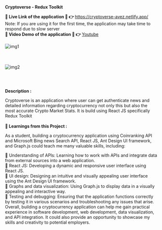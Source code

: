 <b style="font-weight:bolder,font-size:2rem" >Cryptoverse - Redux Toolkit</b>

<b style="font-weight:bold" > 🔴 Live Link of the application 🔴 👉 </b>https://cryptoverse-avez.netlify.app/
Note: If you are using it for the first time, the application may take time to respond due to slow server
</br>
<b style="font-weight:bold" > 🔴 Video Demo of the application 🔴 👉 </b>[Youtube](https://www.youtube.com/watch?v=TqCzuINluXM)
</br>
</br>
![img1](https://user-images.githubusercontent.com/95353195/220659078-1ee9725b-bedd-4f40-aa72-bf8f1bb179dc.png)
</br>
</br>
</br>
</br>
![img2](https://user-images.githubusercontent.com/95353195/220658726-58278d69-a052-4a41-886f-31eea8c0cd5e.png)

</br>
</br>

<b style="font-weight:bolder,font-size:2rem" > Description   :</b>

Cryptoverse is an application where user can get authenticate news and detailed information regarding cryptocurrency not only this but also the most accurate Crypto Market Stats. It is build using React JS specifically Redux Toolkit
</br>
</br>
<b style="font-weight:bolder,font-size:2rem" >🔴 Learnings from this Project : </b>

As a student, building a cryptocurrency application using Coinranking API and Microsoft Bing news Search API, React JS, Ant Design UI framework, and Graph.js could teach me many valuable skills, including:

🎯 Understanding of APIs: Learning how to work with APIs and integrate data from external sources into a web application.
</br>
🎯 React JS: Developing a dynamic and responsive user interface using React JS.
</br>
🎯 UI design: Designing an intuitive and visually appealing user interface using the Ant Design UI framework.
</br>
🎯 Graphs and data visualization: Using Graph.js to display data in a visually appealing and interactive way.
</br>
🎯 Testing and debugging: Ensuring that the application functions correctly by testing it in various scenarios and troubleshooting any issues that arise.
</br>
Overall, building a cryptocurrency application can help me gain practical experience in software development, web development, data visualization, and API integration. It could also provide an opportunity to showcase my skills and creativity to potential employers.
